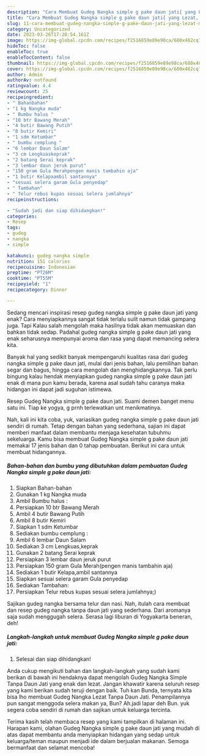 ```yaml
---
description: "Cara Membuat Gudeg Nangka simple g pake daun jati{ yang Lezat,  Menu Buat lebaran"
title: "Cara Membuat Gudeg Nangka simple g pake daun jati{ yang Lezat,  Menu Buat lebaran"
slug: 11-cara-membuat-gudeg-nangka-simple-g-pake-daun-jati-yang-lezat-menu-buat-lebaran
category: Uncategorized
date: 2023-03-26T17:28:54.161Z
image: https://img-global.cpcdn.com/recipes/f2516859e89e98ca/680x482cq70/gudeg-nangka-simple-g-pake-daun-jati-foto-resep-utama.jpg
hideToc: false
enableToc: true
enableTocContent: false
thumbnail: https://img-global.cpcdn.com/recipes/f2516859e89e98ca/680x482cq70/gudeg-nangka-simple-g-pake-daun-jati-foto-resep-utama.jpg
cover: https://img-global.cpcdn.com/recipes/f2516859e89e98ca/680x482cq70/gudeg-nangka-simple-g-pake-daun-jati-foto-resep-utama.jpg
author: Admin
authorAv: notfound
ratingvalue: 4.4
reviewcount: 25
recipeingredient:
- " Bahanbahan"
- "1 kg Nangka muda"
- " Bumbu halus "
- "10 btr Bawang Merah"
- "4 butir Bawang Putih"
- "8 butir Kemiri"
- "1 sdm Ketumbar"
- " bumbu cemplung "
- "6 lembar Daun Salam"
- "3 cm Lengkuaskeprak"
- "2 batang Serai keprak"
- "3 lembar daun jeruk purut"
- "150 gram Gula Merahpengen manis tambahin aja"
- "1 butir Kelapaambil santannya"
- "sesuai selera garam Gula penyedap"
- " Tambahan"
- " Telur rebus kupas sesuai selera jumlahnya"
recipeinstructions:

- "Sudah jadi dan siap dihidangkan!"
categories:
- Resep
tags:
- gudeg
- nangka
- simple

katakunci: gudeg nangka simple 
nutrition: 151 calories
recipecuisine: Indonesian
preptime: "PT26M"
cooktime: "PT55M"
recipeyield: "1"
recipecategory: Dinner

---
```



Sedang mencari inspirasi resep gudeg nangka simple g pake daun jati yang enak? Cara menyiapkannya sangat tidak terlalu sulit namun tidak gampang juga. Tapi Kalau salah mengolah maka hasilnya tidak akan memuaskan dan bahkan tidak sedap. Padahal gudeg nangka simple g pake daun jati yang enak seharusnya mempunyai aroma dan rasa yang dapat memancing selera kita.


Banyak hal yang sedikit banyak mempengaruhi kualitas rasa dari gudeg nangka simple g pake daun jati, mulai dari jenis bahan, lalu pemilihan bahan segar dan bagus, hingga cara mengolah dan menghidangkannya. Tak perlu bingung kalau hendak menyiapkan gudeg nangka simple g pake daun jati enak di mana pun kamu berada, karena asal sudah tahu caranya maka hidangan ini dapat jadi suguhan istimewa.

Resep Gudeg Nangka simple g pake daun jati. Suami demen banget menu satu ini. Tiap ke yogya, g prnh terlewatkan unt menikmatinya.


Nah, kali ini kita coba, yuk, variasikan gudeg nangka simple g pake daun jati sendiri di rumah. Tetap dengan bahan yang sederhana, sajian ini dapat memberi manfaat dalam membantu menjaga kesehatan tubuhmu sekeluarga. Kamu bisa membuat Gudeg Nangka simple g pake daun jati memakai 17 jenis bahan dan 0 tahap pembuatan. Berikut ini cara untuk membuat hidangannya.

<!--inarticleads1-->

##### Bahan-bahan dan bumbu yang dibutuhkan dalam pembuatan Gudeg Nangka simple g pake daun jati:

1. Siapkan  Bahan-bahan
1. Gunakan 1 kg Nangka muda
1. Ambil  Bumbu halus :
1. Persiapkan 10 btr Bawang Merah
1. Ambil 4 butir Bawang Putih
1. Ambil 8 butir Kemiri
1. Siapkan 1 sdm Ketumbar
1. Sediakan  bumbu cemplung :
1. Ambil 6 lembar Daun Salam
1. Sediakan 3 cm Lengkuas,keprak
1. Gunakan 2 batang Serai keprak
1. Persiapkan 3 lembar daun jeruk purut
1. Persiapkan 150 gram Gula Merah(pengen manis tambahin aja)
1. Sediakan 1 butir Kelapa,ambil santannya
1. Siapkan sesuai selera garam Gula penyedap
1. Sediakan  Tambahan:
1. Persiapkan  Telur rebus kupas sesuai selera jumlahnya;)


Sajikan gudeg nangka bersama telur dan nasi. Nah, itulah cara membuat dan resep gudeg nangka tanpa daun jati yang sederhana. Dari aromanya saja sudah menggugah selera. Serasa lagi liburan di Yogyakarta beneran, deh! 

<!--inarticleads2-->

##### Langkah-langkah untuk membuat Gudeg Nangka simple g pake daun jati:


1. Selesai dan siap dihidangkan!

Anda cukup mengikuti bahan dan langkah-langkah yang sudah kami berikan di bawah ini hendaknya dapat mengolah Gudeg Nangka Simple Tanpa Daun Jati yang enak dan lezat. Jangan khawatir karena seluruh resep yang kami berikan sudah teruji dengan baik. Tuh kan Bunda, ternyata kita bisa lho membuat Gudeg Nangka Lezat Tanpa Daun Jati. Penampilannya pun sangat menggoda selera makan ya, Bun? Ah.jadi lapar deh Bun. yuk segera coba sendiri di rumah dan sajikan untuk keluarga tercinta. 

Terima kasih telah membaca resep yang kami tampilkan di halaman ini. Harapan kami, olahan Gudeg Nangka simple g pake daun jati yang mudah di atas dapat membantu anda menyiapkan hidangan yang sedap untuk keluarga/teman maupun menjadi ide dalam berjualan makanan. Semoga bermanfaat dan selamat mencoba!

